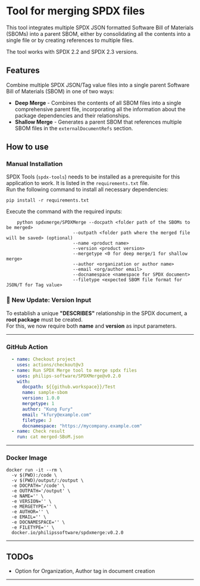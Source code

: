 # Tool for merging SPDX files  

This tool integrates multiple SPDX JSON formatted Software Bill of Materials (SBOMs) into a parent SBOM, either by consolidating all the contents into a single file or by creating references to multiple files.  

The tool works with SPDX 2.2 and SPDX 2.3 versions.  

## Features  

Combine multiple SPDX JSON/Tag value files into a single parent Software Bill of Materials (SBOM) in one of two ways:  

- **Deep Merge** - Combines the contents of all SBOM files into a single comprehensive parent file, incorporating all the information about the package dependencies and their relationships.  
- **Shallow Merge** - Generates a parent SBOM that references multiple SBOM files in the `externalDocumentRefs` section.  

## How to use  

### Manual Installation  

SPDX Tools (`spdx-tools`) needs to be installed as a prerequisite for this application to work. It is listed in the `requirements.txt` file.  
Run the following command to install all necessary dependencies:  

```shell
pip install -r requirements.txt
```  

Execute the command with the required inputs:  

```shell
    python spdxmerge/SPDXMerge --docpath <folder path of the SBOMs to be merged>
                         --outpath <folder path where the merged file will be saved> (optional)
                         --name <product name>
                         --version <product version>
                         --mergetype <0 for deep merge/1 for shallow merge>
                         --author <organization or author name>
                         --email <org/author email>
                         --docnamespace <namespace for SPDX document>
                         --filetype <expected SBOM file format for JSON/T for Tag value>
```  

### 🔹 **New Update: Version Input**  
To establish a unique **"DESCRIBES"** relationship in the SPDX document, a **root package** must be created.  
For this, we now require both **name** and **version** as input parameters.  

---

### GitHub Action  

```yml
  - name: Checkout project
    uses: actions/checkout@v3
  - name: Run SPDX Merge tool to merge spdx files 
    uses: philips-software/SPDXMerge@v0.2.0
    with:
      docpath: ${{github.workspace}}/Test 
      name: sample-sbom                   
      version: 1.0.0                      
      mergetype: 1                         
      author: "Kung Fury"                  
      email: "kfury@example.com"          
      filetype: J                          
      docnamespace: "https://mycompany.example.com"
  - name: Check result
    run: cat merged-SBoM.json
```  

---

### Docker Image  

```shell
docker run -it --rm \
  -v $(PWD):/code \
  -v $(PWD)/output/:/output \
  -e DOCPATH='/code' \
  -e OUTPATH='/output' \
  -e NAME='' \
  -e VERSION='' \  
  -e MERGETYPE='' \
  -e AUTHOR='' \
  -e EMAIL='' \
  -e DOCNAMESPACE='' \
  -e FILETYPE='' \
  docker.io/philipssoftware/spdxmerge:v0.2.0
```  

---

## TODOs  

- Option for Organization, Author tag in document creation  

---
